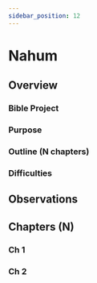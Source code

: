 ```yaml
---
sidebar_position: 12
---
```


# Nahum

## Overview


### Bible Project

### Purpose


### Outline (N chapters)

### Difficulties


## Observations


## Chapters (N)

### Ch 1

### Ch 2
